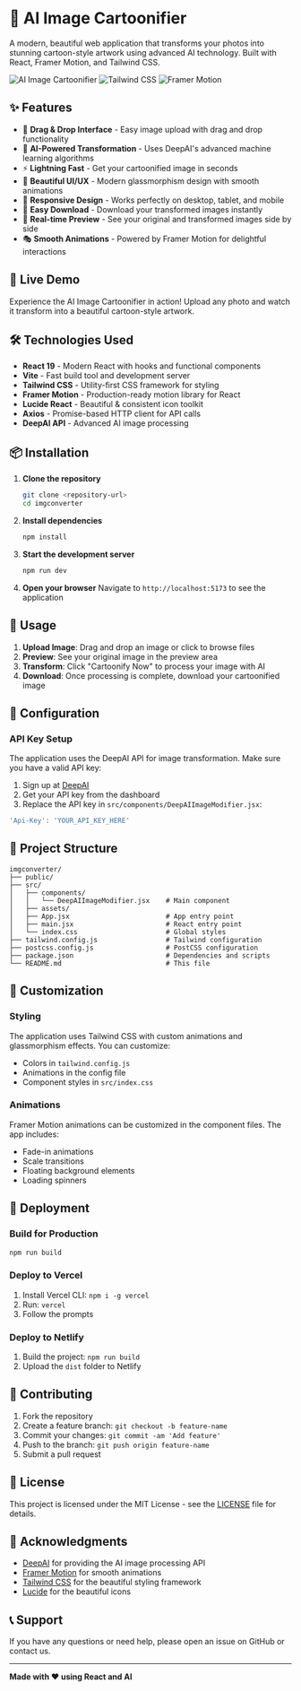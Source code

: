# 🎨 AI Image Cartoonifier

A modern, beautiful web application that transforms your photos into stunning cartoon-style artwork using advanced AI technology. Built with React, Framer Motion, and Tailwind CSS.

![AI Image Cartoonifier](https://img.shields.io/badge/React-19.1.0-blue?style=for-the-badge&logo=react)
![Tailwind CSS](https://img.shields.io/badge/Tailwind_CSS-3.0-blue?style=for-the-badge&logo=tailwind-css)
![Framer Motion](https://img.shields.io/badge/Framer_Motion-11.0-green?style=for-the-badge)

## ✨ Features

- 🎯 **Drag & Drop Interface** - Easy image upload with drag and drop functionality
- 🤖 **AI-Powered Transformation** - Uses DeepAI's advanced machine learning algorithms
- ⚡ **Lightning Fast** - Get your cartoonified image in seconds
- 🎨 **Beautiful UI/UX** - Modern glassmorphism design with smooth animations
- 📱 **Responsive Design** - Works perfectly on desktop, tablet, and mobile
- 💾 **Easy Download** - Download your transformed images instantly
- 🔄 **Real-time Preview** - See your original and transformed images side by side
- 🎭 **Smooth Animations** - Powered by Framer Motion for delightful interactions

## 🚀 Live Demo

Experience the AI Image Cartoonifier in action! Upload any photo and watch it transform into a beautiful cartoon-style artwork.

## 🛠️ Technologies Used

- **React 19** - Modern React with hooks and functional components
- **Vite** - Fast build tool and development server
- **Tailwind CSS** - Utility-first CSS framework for styling
- **Framer Motion** - Production-ready motion library for React
- **Lucide React** - Beautiful & consistent icon toolkit
- **Axios** - Promise-based HTTP client for API calls
- **DeepAI API** - Advanced AI image processing

## 📦 Installation

1. **Clone the repository**
   ```bash
   git clone <repository-url>
   cd imgconverter
   ```

2. **Install dependencies**
   ```bash
   npm install
   ```

3. **Start the development server**
   ```bash
   npm run dev
   ```

4. **Open your browser**
   Navigate to `http://localhost:5173` to see the application

## 🎯 Usage

1. **Upload Image**: Drag and drop an image or click to browse files
2. **Preview**: See your original image in the preview area
3. **Transform**: Click "Cartoonify Now" to process your image with AI
4. **Download**: Once processing is complete, download your cartoonified image

## 🔧 Configuration

### API Key Setup

The application uses the DeepAI API for image transformation. Make sure you have a valid API key:

1. Sign up at [DeepAI](https://deepai.org/)
2. Get your API key from the dashboard
3. Replace the API key in `src/components/DeepAIImageModifier.jsx`:

```javascript
'Api-Key': 'YOUR_API_KEY_HERE'
```

## 📁 Project Structure

```
imgconverter/
├── public/
├── src/
│   ├── components/
│   │   └── DeepAIImageModifier.jsx    # Main component
│   ├── assets/
│   ├── App.jsx                        # App entry point
│   ├── main.jsx                       # React entry point
│   └── index.css                      # Global styles
├── tailwind.config.js                 # Tailwind configuration
├── postcss.config.js                  # PostCSS configuration
├── package.json                       # Dependencies and scripts
└── README.md                          # This file
```

## 🎨 Customization

### Styling
The application uses Tailwind CSS with custom animations and glassmorphism effects. You can customize:

- Colors in `tailwind.config.js`
- Animations in the config file
- Component styles in `src/index.css`

### Animations
Framer Motion animations can be customized in the component files. The app includes:

- Fade-in animations
- Scale transitions
- Floating background elements
- Loading spinners

## 🚀 Deployment

### Build for Production
```bash
npm run build
```

### Deploy to Vercel
1. Install Vercel CLI: `npm i -g vercel`
2. Run: `vercel`
3. Follow the prompts

### Deploy to Netlify
1. Build the project: `npm run build`
2. Upload the `dist` folder to Netlify

## 🤝 Contributing

1. Fork the repository
2. Create a feature branch: `git checkout -b feature-name`
3. Commit your changes: `git commit -am 'Add feature'`
4. Push to the branch: `git push origin feature-name`
5. Submit a pull request

## 📝 License

This project is licensed under the MIT License - see the [LICENSE](LICENSE) file for details.

## 🙏 Acknowledgments

- [DeepAI](https://deepai.org/) for providing the AI image processing API
- [Framer Motion](https://www.framer.com/motion/) for smooth animations
- [Tailwind CSS](https://tailwindcss.com/) for the beautiful styling framework
- [Lucide](https://lucide.dev/) for the beautiful icons

## 📞 Support

If you have any questions or need help, please open an issue on GitHub or contact us.

---

**Made with ❤️ using React and AI**
